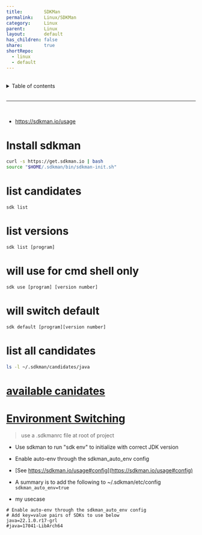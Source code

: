 ```yaml
---
title:        SDKMan
permalink:    Linux/SDKMan
category:     Linux
parent:       Linux
layout:       default
has_children: false
share:        true
shortRepo:
  - linux
  - default    
---
```



<br/>    

<details markdown="block">    
<summary>    
Table of contents    
</summary>    
{: .text-delta }    
1. TOC    
{:toc}    
</details>    

<br/>    

***    

<br/>    

- https://sdkman.io/usage

# Install sdkman

```bash    
curl -s https://get.sdkman.io | bash     
source "$HOME/.sdkman/bin/sdkman-init.sh"     
```    

# list candidates

```shell    
sdk list     
```    

# list versions

```shell    
sdk list [program]     
```    

# will use for cmd shell only

```shell    
sdk use [program] [version number]     
```    

# will switch default

```shell    
sdk default [program][version number]     
```    

# list all candidates

```bash    
ls -l ~/.sdkman/candidates/java    
```    

# [available canidates](https://api.sdkman.io/2/candidates/java/Darwin/versions/list?installed=)  

# [Environment Switching](https://sdkman.io/usage)

> use a .sdkmanrc file at root of project

- Use sdkman to run "sdk env" to initialize with correct JDK version
- Enable auto-env through the sdkman_auto_env config
- [See https://sdkman.io/usage#config](https://sdkman.io/usage#config)
- A summary is to add the following to ~/.sdkman/etc/config
  ```sdkman_auto_env=true```

- my usecase
```text
# Enable auto-env through the sdkman_auto_env config
# Add key=value pairs of SDKs to use below
java=22.1.0.r17-grl
#java=17041-LibArch64
```

